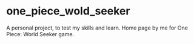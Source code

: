 # one_piece_wold_seeker
A personal project, to test my skills and learn. Home page by me for One Piece: World Seeker game.
